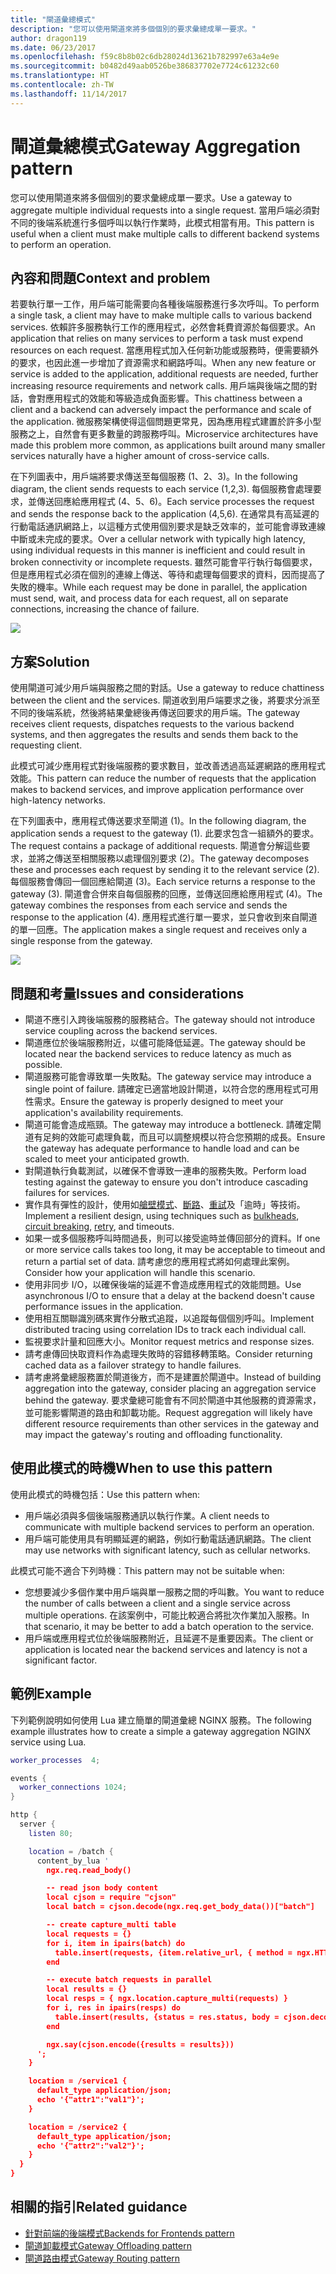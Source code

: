 ```yaml
---
title: "閘道彙總模式"
description: "您可以使用閘道來將多個個別的要求彙總成單一要求。"
author: dragon119
ms.date: 06/23/2017
ms.openlocfilehash: f59c8b8b02c6db28024d13621b782997e63a4e9e
ms.sourcegitcommit: b0482d49aab0526be386837702e7724c61232c60
ms.translationtype: HT
ms.contentlocale: zh-TW
ms.lasthandoff: 11/14/2017
---
```

# <a name="gateway-aggregation-pattern"></a><span data-ttu-id="086ac-103">閘道彙總模式</span><span class="sxs-lookup"><span data-stu-id="086ac-103">Gateway Aggregation pattern</span></span>

<span data-ttu-id="086ac-104">您可以使用閘道來將多個個別的要求彙總成單一要求。</span><span class="sxs-lookup"><span data-stu-id="086ac-104">Use a gateway to aggregate multiple individual requests into a single request.</span></span> <span data-ttu-id="086ac-105">當用戶端必須對不同的後端系統進行多個呼叫以執行作業時，此模式相當有用。</span><span class="sxs-lookup"><span data-stu-id="086ac-105">This pattern is useful when a client must make multiple calls to different backend systems to perform an operation.</span></span>

## <a name="context-and-problem"></a><span data-ttu-id="086ac-106">內容和問題</span><span class="sxs-lookup"><span data-stu-id="086ac-106">Context and problem</span></span>

<span data-ttu-id="086ac-107">若要執行單一工作，用戶端可能需要向各種後端服務進行多次呼叫。</span><span class="sxs-lookup"><span data-stu-id="086ac-107">To perform a single task, a client may have to make multiple calls to various backend services.</span></span> <span data-ttu-id="086ac-108">依賴許多服務執行工作的應用程式，必然會耗費資源於每個要求。</span><span class="sxs-lookup"><span data-stu-id="086ac-108">An application that relies on many services to perform a task must expend resources on each request.</span></span> <span data-ttu-id="086ac-109">當應用程式加入任何新功能或服務時，便需要額外的要求，也因此進一步增加了資源需求和網路呼叫。</span><span class="sxs-lookup"><span data-stu-id="086ac-109">When any new feature or service is added to the application, additional requests are needed, further increasing resource requirements and network calls.</span></span> <span data-ttu-id="086ac-110">用戶端與後端之間的對話，會對應用程式的效能和等級造成負面影響。</span><span class="sxs-lookup"><span data-stu-id="086ac-110">This chattiness between a client and a backend can adversely impact the performance and scale of the application.</span></span>  <span data-ttu-id="086ac-111">微服務架構使得這個問題更常見，因為應用程式建置於許多小型服務之上，自然會有更多數量的跨服務呼叫。</span><span class="sxs-lookup"><span data-stu-id="086ac-111">Microservice architectures have made this problem more common, as applications built around many smaller services naturally have a higher amount of cross-service calls.</span></span> 

<span data-ttu-id="086ac-112">在下列圖表中，用戶端將要求傳送至每個服務 (1、2、3)。</span><span class="sxs-lookup"><span data-stu-id="086ac-112">In the following diagram, the client sends requests to each service (1,2,3).</span></span> <span data-ttu-id="086ac-113">每個服務會處理要求，並傳送回應給應用程式 (4、5、6)。</span><span class="sxs-lookup"><span data-stu-id="086ac-113">Each service processes the request and sends the response back to the application (4,5,6).</span></span> <span data-ttu-id="086ac-114">在通常具有高延遲的行動電話通訊網路上，以這種方式使用個別要求是缺乏效率的，並可能會導致連線中斷或未完成的要求。</span><span class="sxs-lookup"><span data-stu-id="086ac-114">Over a cellular network with typically high latency, using individual requests in this manner is inefficient and could result in broken connectivity or incomplete requests.</span></span> <span data-ttu-id="086ac-115">雖然可能會平行執行每個要求，但是應用程式必須在個別的連線上傳送、等待和處理每個要求的資料，因而提高了失敗的機率。</span><span class="sxs-lookup"><span data-stu-id="086ac-115">While each request may be done in parallel, the application must send, wait, and process data for each request, all on separate connections, increasing the chance of failure.</span></span>

![](./_images/gateway-aggregation-problem.png) 

## <a name="solution"></a><span data-ttu-id="086ac-116">方案</span><span class="sxs-lookup"><span data-stu-id="086ac-116">Solution</span></span>

<span data-ttu-id="086ac-117">使用閘道可減少用戶端與服務之間的對話。</span><span class="sxs-lookup"><span data-stu-id="086ac-117">Use a gateway to reduce chattiness between the client and the services.</span></span> <span data-ttu-id="086ac-118">閘道收到用戶端要求之後，將要求分派至不同的後端系統，然後將結果彙總後再傳送回要求的用戶端。</span><span class="sxs-lookup"><span data-stu-id="086ac-118">The gateway receives client requests, dispatches requests to the various backend systems, and then aggregates the results and sends them back to the requesting client.</span></span>

<span data-ttu-id="086ac-119">此模式可減少應用程式對後端服務的要求數目，並改善透過高延遲網路的應用程式效能。</span><span class="sxs-lookup"><span data-stu-id="086ac-119">This pattern can reduce the number of requests that the application makes to backend services, and improve application performance over high-latency networks.</span></span>

<span data-ttu-id="086ac-120">在下列圖表中，應用程式傳送要求至閘道 (1)。</span><span class="sxs-lookup"><span data-stu-id="086ac-120">In the following diagram, the application sends a request to the gateway (1).</span></span> <span data-ttu-id="086ac-121">此要求包含一組額外的要求。</span><span class="sxs-lookup"><span data-stu-id="086ac-121">The request contains a package of additional requests.</span></span> <span data-ttu-id="086ac-122">閘道會分解這些要求，並將之傳送至相關服務以處理個別要求 (2)。</span><span class="sxs-lookup"><span data-stu-id="086ac-122">The gateway decomposes these and processes each request by sending it to the relevant service (2).</span></span> <span data-ttu-id="086ac-123">每個服務會傳回一個回應給閘道 (3)。</span><span class="sxs-lookup"><span data-stu-id="086ac-123">Each service returns a response to the gateway (3).</span></span> <span data-ttu-id="086ac-124">閘道會合併來自每個服務的回應，並傳送回應給應用程式 (4)。</span><span class="sxs-lookup"><span data-stu-id="086ac-124">The gateway combines the responses from each service and sends the response to the application (4).</span></span> <span data-ttu-id="086ac-125">應用程式進行單一要求，並只會收到來自閘道的單一回應。</span><span class="sxs-lookup"><span data-stu-id="086ac-125">The application makes a single request and receives only a single response from the gateway.</span></span>

![](./_images/gateway-aggregation.png)

## <a name="issues-and-considerations"></a><span data-ttu-id="086ac-126">問題和考量</span><span class="sxs-lookup"><span data-stu-id="086ac-126">Issues and considerations</span></span>

- <span data-ttu-id="086ac-127">閘道不應引入跨後端服務的服務結合。</span><span class="sxs-lookup"><span data-stu-id="086ac-127">The gateway should not introduce service coupling across the backend services.</span></span>
- <span data-ttu-id="086ac-128">閘道應位於後端服務附近，以儘可能降低延遲。</span><span class="sxs-lookup"><span data-stu-id="086ac-128">The gateway should be located near the backend services to reduce latency as much as possible.</span></span>
- <span data-ttu-id="086ac-129">閘道服務可能會導致單一失敗點。</span><span class="sxs-lookup"><span data-stu-id="086ac-129">The gateway service may introduce a single point of failure.</span></span> <span data-ttu-id="086ac-130">請確定已適當地設計閘道，以符合您的應用程式可用性需求。</span><span class="sxs-lookup"><span data-stu-id="086ac-130">Ensure the gateway is properly designed to meet your application's availability requirements.</span></span>
- <span data-ttu-id="086ac-131">閘道可能會造成瓶頸。</span><span class="sxs-lookup"><span data-stu-id="086ac-131">The gateway may introduce a bottleneck.</span></span> <span data-ttu-id="086ac-132">請確定閘道有足夠的效能可處理負載，而且可以調整規模以符合您預期的成長。</span><span class="sxs-lookup"><span data-stu-id="086ac-132">Ensure the gateway has adequate performance to handle load and can be scaled to meet your anticipated growth.</span></span>
- <span data-ttu-id="086ac-133">對閘道執行負載測試，以確保不會導致一連串的服務失敗。</span><span class="sxs-lookup"><span data-stu-id="086ac-133">Perform load testing against the gateway to ensure you don't introduce cascading failures for services.</span></span>
- <span data-ttu-id="086ac-134">實作具有彈性的設計，使用如[艙壁模式][bulkhead]、[斷路][circuit-breaker]、[重試][retry]及「逾時」等技術。</span><span class="sxs-lookup"><span data-stu-id="086ac-134">Implement a resilient design, using techniques such as [bulkheads][bulkhead], [circuit breaking][circuit-breaker], [retry][retry], and timeouts.</span></span>
- <span data-ttu-id="086ac-135">如果一或多個服務呼叫時間過長，則可以接受逾時並傳回部分的資料。</span><span class="sxs-lookup"><span data-stu-id="086ac-135">If one or more service calls takes too long, it may be acceptable to timeout and return a partial set of data.</span></span> <span data-ttu-id="086ac-136">請考慮您的應用程式將如何處理此案例。</span><span class="sxs-lookup"><span data-stu-id="086ac-136">Consider how your application will handle this scenario.</span></span>
- <span data-ttu-id="086ac-137">使用非同步 I/O，以確保後端的延遲不會造成應用程式的效能問題。</span><span class="sxs-lookup"><span data-stu-id="086ac-137">Use asynchronous I/O to ensure that a delay at the backend doesn't cause performance issues in the application.</span></span>
- <span data-ttu-id="086ac-138">使用相互關聯識別碼來實作分散式追蹤，以追蹤每個個別呼叫。</span><span class="sxs-lookup"><span data-stu-id="086ac-138">Implement distributed tracing using correlation IDs to track each individual call.</span></span>
- <span data-ttu-id="086ac-139">監視要求計量和回應大小。</span><span class="sxs-lookup"><span data-stu-id="086ac-139">Monitor request metrics and response sizes.</span></span>
- <span data-ttu-id="086ac-140">請考慮傳回快取資料作為處理失敗時的容錯移轉策略。</span><span class="sxs-lookup"><span data-stu-id="086ac-140">Consider returning cached data as a failover strategy to handle failures.</span></span>
- <span data-ttu-id="086ac-141">請考慮將彙總服務置於閘道後方，而不是建置於閘道中。</span><span class="sxs-lookup"><span data-stu-id="086ac-141">Instead of building aggregation into the gateway, consider placing an aggregation service behind the gateway.</span></span> <span data-ttu-id="086ac-142">要求彙總可能會有不同於閘道中其他服務的資源需求，並可能影響閘道的路由和卸載功能。</span><span class="sxs-lookup"><span data-stu-id="086ac-142">Request aggregation will likely have different resource requirements than other services in the gateway and may impact the gateway's routing and offloading functionality.</span></span>

## <a name="when-to-use-this-pattern"></a><span data-ttu-id="086ac-143">使用此模式的時機</span><span class="sxs-lookup"><span data-stu-id="086ac-143">When to use this pattern</span></span>

<span data-ttu-id="086ac-144">使用此模式的時機包括：</span><span class="sxs-lookup"><span data-stu-id="086ac-144">Use this pattern when:</span></span>

- <span data-ttu-id="086ac-145">用戶端必須與多個後端服務通訊以執行作業。</span><span class="sxs-lookup"><span data-stu-id="086ac-145">A client needs to communicate with multiple backend services to perform an operation.</span></span>
- <span data-ttu-id="086ac-146">用戶端可能使用具有明顯延遲的網路，例如行動電話通訊網路。</span><span class="sxs-lookup"><span data-stu-id="086ac-146">The client may use networks with significant latency, such as cellular networks.</span></span>

<span data-ttu-id="086ac-147">此模式可能不適合下列時機︰</span><span class="sxs-lookup"><span data-stu-id="086ac-147">This pattern may not be suitable when:</span></span>

- <span data-ttu-id="086ac-148">您想要減少多個作業中用戶端與單一服務之間的呼叫數。</span><span class="sxs-lookup"><span data-stu-id="086ac-148">You want to reduce the number of calls between a client and a single service across multiple operations.</span></span> <span data-ttu-id="086ac-149">在該案例中，可能比較適合將批次作業加入服務。</span><span class="sxs-lookup"><span data-stu-id="086ac-149">In that scenario, it may be better to add a batch operation to the service.</span></span>
- <span data-ttu-id="086ac-150">用戶端或應用程式位於後端服務附近，且延遲不是重要因素。</span><span class="sxs-lookup"><span data-stu-id="086ac-150">The client or application is located near the backend services and latency is not a significant factor.</span></span>

## <a name="example"></a><span data-ttu-id="086ac-151">範例</span><span class="sxs-lookup"><span data-stu-id="086ac-151">Example</span></span>

<span data-ttu-id="086ac-152">下列範例說明如何使用 Lua 建立簡單的閘道彙總 NGINX 服務。</span><span class="sxs-lookup"><span data-stu-id="086ac-152">The following example illustrates how to create a simple a gateway aggregation NGINX service using Lua.</span></span>

```lua
worker_processes  4;

events {
  worker_connections 1024;
}

http {
  server {
    listen 80;

    location = /batch {
      content_by_lua '
        ngx.req.read_body()

        -- read json body content
        local cjson = require "cjson"
        local batch = cjson.decode(ngx.req.get_body_data())["batch"]

        -- create capture_multi table
        local requests = {}
        for i, item in ipairs(batch) do
          table.insert(requests, {item.relative_url, { method = ngx.HTTP_GET}})
        end

        -- execute batch requests in parallel
        local results = {}
        local resps = { ngx.location.capture_multi(requests) }
        for i, res in ipairs(resps) do
          table.insert(results, {status = res.status, body = cjson.decode(res.body), header = res.header})
        end

        ngx.say(cjson.encode({results = results}))
      ';
    }

    location = /service1 {
      default_type application/json;
      echo '{"attr1":"val1"}';
    }

    location = /service2 {
      default_type application/json;
      echo '{"attr2":"val2"}';
    }
  }
}
```

## <a name="related-guidance"></a><span data-ttu-id="086ac-153">相關的指引</span><span class="sxs-lookup"><span data-stu-id="086ac-153">Related guidance</span></span>

- [<span data-ttu-id="086ac-154">針對前端的後端模式</span><span class="sxs-lookup"><span data-stu-id="086ac-154">Backends for Frontends pattern</span></span>](./backends-for-frontends.md)
- [<span data-ttu-id="086ac-155">閘道卸載模式</span><span class="sxs-lookup"><span data-stu-id="086ac-155">Gateway Offloading pattern</span></span>](./gateway-offloading.md)
- [<span data-ttu-id="086ac-156">閘道路由模式</span><span class="sxs-lookup"><span data-stu-id="086ac-156">Gateway Routing pattern</span></span>](./gateway-routing.md)

[bulkhead]: ./bulkhead.md
[circuit-breaker]: ./circuit-breaker.md
[retry]: ./retry.md